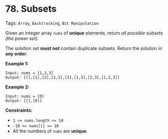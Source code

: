 # 78. Subsets

Tags: `Array`, `Backtracking`, `Bit Manipulation`

Given an integer array `nums` of **unique** elements, return _all possible_ _subsets_ _(the power set)_.

The solution set **must not** contain duplicate subsets. Return the solution in **any order**.

**Example 1:**

```
Input: nums = [1,2,3]
Output: [[],[1],[2],[1,2],[3],[1,3],[2,3],[1,2,3]]
```

**Example 2:**

```
Input: nums = [0]
Output: [[],[0]]
```

**Constraints:**

*   `1 <= nums.length <= 10`
*   `-10 <= nums[i] <= 10`
*   All the numbers of `nums` are **unique**.